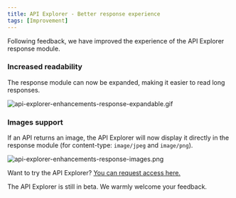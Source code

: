 ```yaml
---
title: API Explorer - Better response experience
tags: [Improvement]
---
```

Following feedback, we have improved the experience of the API Explorer response module.

### Increased readability
The response module can now be expanded, making it easier to read long responses.

![api-explorer-enhancements-response-expandable.gif](/images/changelog/api-explorer-enhancements-response-expandable.gif)

### Images support
If an API returns an image, the API Explorer will now display it directly in the response module (for content-type: ``image/jpeg`` and ``image/png``).

![api-explorer-enhancements-response-images.png](/images/changelog/api-explorer-enhancements-response-images.png)

Want to try the API Explorer? [You can request access here.](https://survey.typeform.com/to/RRACql9G)

The API Explorer is still in beta. We warmly welcome your feedback.